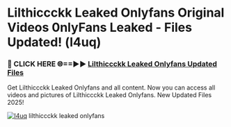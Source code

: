 # Lilthiccckk Leaked Onlyfans Original Videos 0nlyFans Leaked - Files Updated! (l4uq)

<h3>🔴 CLICK HERE 🌐==►► <a href="https://tinyurl.com/2wckxsce" rel="nofollow">Lilthiccckk Leaked Onlyfans Updated Files</a></h3>

Get Lilthiccckk Leaked Onlyfans and all content. Now you can access all videos and pictures of Lilthiccckk Leaked Onlyfans. New Updated Files 2025!

[![l4uq](https://i.imgur.com/AFduVYN.gif)](https://tinyurl.com/2wckxsce)
lilthiccckk leaked onlyfans